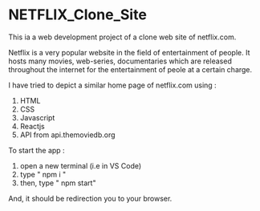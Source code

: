 # NETFLIX_Clone_Site

This ia a web development project of a clone web site of netflix.com. 

Netflix is a very popular website in the field of entertainment of people. It hosts many movies, web-series, documentaries which are released throughout the internet for the entertainment of peole at a certain charge.

I have tried to depict a similar home page of netflix.com using :
1) HTML
2) CSS
3) Javascript
4) Reactjs
5) API from api.themoviedb.org

To start the app :
1) open a new terminal (i.e in VS Code)
2) type " npm i "
3) then, type " npm start"

And, it should be redirection you to your browser.
